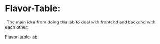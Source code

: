 # Flavor-Table:
-The main idea from doing this lab to deal with frontend and backend with each other:

[Flavor-table-lab](https://github.com/OmarAmjad310/Flavor-Table/blob/Flavor-Table-Lab)
